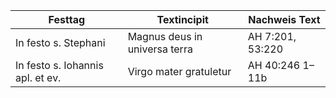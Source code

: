 | Festtag | Textincipit | Nachweis Text|
|---------|-------------|--------------|
| In festo s. Stephani | Magnus deus in universa terra | AH 7:201, 53:220 |
| In festo s. Iohannis apl. et ev. | Virgo mater gratuletur | AH 40:246 1–11b |
